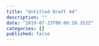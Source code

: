 ```yaml
---
title: "Untitled Draft 44"
description: ""
date: "2019-07-23T00:06:20.352Z"
categories: []
published: false
---
```



